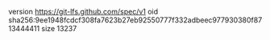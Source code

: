 version https://git-lfs.github.com/spec/v1
oid sha256:9ee1948fcdcf308fa7623b27eb92550777f332adbeec977930380f8713444411
size 13237
